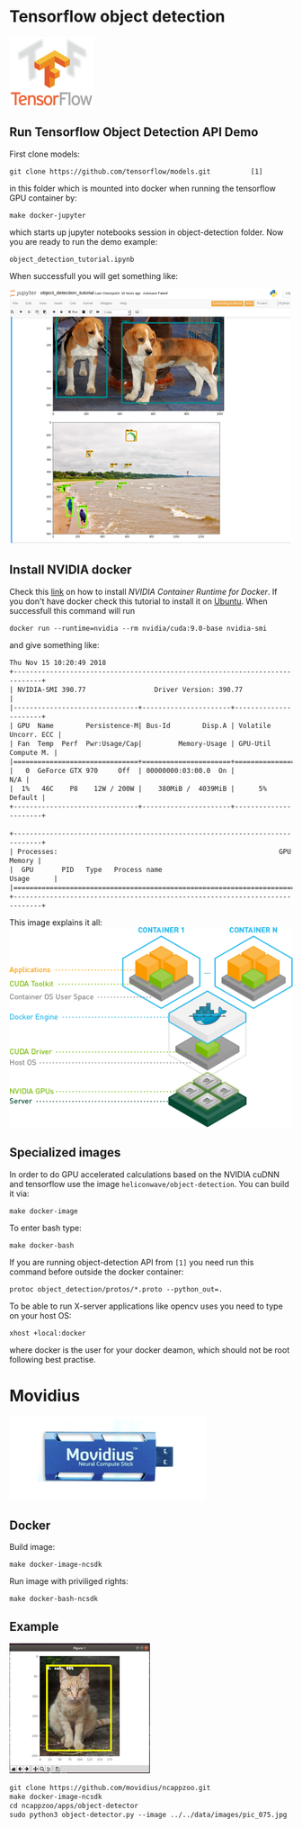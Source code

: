 # Tensorflow object detection
![](images/tensorflow_logo.png)

## Run Tensorflow Object Detection API Demo
First clone models:
```
git clone https://github.com/tensorflow/models.git          [1]
```
in this folder which is mounted into docker when running the tensorflow GPU container by:
```
make docker-jupyter
```
which starts up jupyter notebooks session in object-detection folder. Now you are ready to run
the demo example:
```
object_detection_tutorial.ipynb
```
When successfull you will get something like:

![](images/tensorflow_jupyter_demo.png)

## Install NVIDIA docker
Check this [link](https://github.com/NVIDIA/nvidia-docker) on how to install *NVIDIA Container Runtime for Docker*.
If you don't have docker check this tutorial to install it on [Ubuntu](https://docs.docker.com/install/linux/docker-ce/ubuntu/).
When successfull this command will run
```
docker run --runtime=nvidia --rm nvidia/cuda:9.0-base nvidia-smi
```
and give something like:
```
Thu Nov 15 10:20:49 2018       
+-----------------------------------------------------------------------------+
| NVIDIA-SMI 390.77                 Driver Version: 390.77                    |
|-------------------------------+----------------------+----------------------+
| GPU  Name        Persistence-M| Bus-Id        Disp.A | Volatile Uncorr. ECC |
| Fan  Temp  Perf  Pwr:Usage/Cap|         Memory-Usage | GPU-Util  Compute M. |
|===============================+======================+======================|
|   0  GeForce GTX 970     Off  | 00000000:03:00.0  On |                  N/A |
|  1%   46C    P8    12W / 200W |    380MiB /  4039MiB |      5%      Default |
+-------------------------------+----------------------+----------------------+
                                                                               
+-----------------------------------------------------------------------------+
| Processes:                                                       GPU Memory |
|  GPU       PID   Type   Process name                             Usage      |
|=============================================================================|
+-----------------------------------------------------------------------------+
```
This image explains it all:
![](images/nvidia_docker.png)

## Specialized images
In order to do GPU accelerated calculations based on the NVIDIA cuDNN and tensorflow
use the image `heliconwave/object-detection`. You can build it via:
```
make docker-image
```
To enter bash type:
```
make docker-bash
```
If you are running object-detection API from `[1]` you need run this command before outside the docker container:
```
protoc object_detection/protos/*.proto --python_out=.
```
To be able to run X-server applications like opencv uses you need to type on your host OS:
```
xhost +local:docker
```
where docker is the user for your docker deamon, which should not be root following best practise. 

# Movidius
![](images/movidius_logo.png)

## Docker
Build image:
```
make docker-image-ncsdk
```
Run image with priviliged rights:
```
make docker-bash-ncsdk
```

## Example
![](images/example1.png)
```
git clone https://github.com/movidius/ncappzoo.git
make docker-image-ncsdk
cd ncappzoo/apps/object-detector
sudo python3 object-detector.py --image ../../data/images/pic_075.jpg 
```